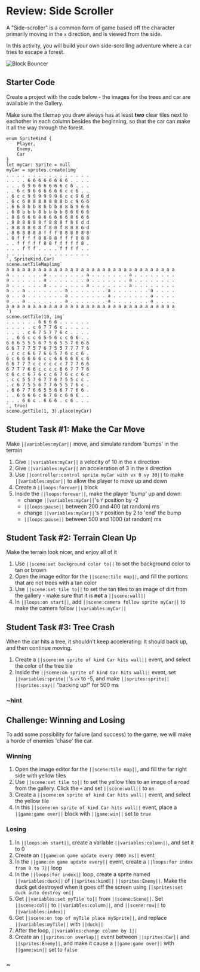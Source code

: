 # Review: Side Scroller

A "Side-scroller" is a common form of game based off the character primarily moving in the ``x`` direction, and is viewed from the side.

In this activity, you will build your own side-scrolling adventure where a car tries to escape a forest.

![Block Bouncer](/static/courses/advanced-blocks/review/side-scroller.gif)

## Starter Code

Create a project with the code below - the images for the trees and car are available in the Gallery.

Make sure the tilemap you draw always has at least **two** clear tiles next to eachother in each column besides the beginning, so that the car can make it all the way through the forest.

```blocks
enum SpriteKind {
    Player,
    Enemy,
    Car
}
let myCar: Sprite = null
myCar = sprites.create(img`
. . . . . . . . . . . . . . . . 
. . . . 6 6 6 6 6 6 6 6 . . . . 
. . . 6 9 6 6 6 6 6 6 c 6 . . . 
. . 6 c 9 6 6 6 6 6 6 c c 6 . . 
. 6 c c 9 9 9 9 9 9 6 c c 9 6 d 
. 6 c 6 8 8 8 8 8 8 8 b c 9 6 6 
. 6 6 8 b b 8 b b b 8 8 b 9 6 6 
. 6 8 b b b 8 b b b b 8 6 6 6 6 
. 8 8 6 6 6 8 6 6 6 6 6 8 6 6 6 
. 8 8 8 8 8 8 f 8 8 8 f 8 6 d d 
. 8 8 8 8 8 8 f 8 8 f 8 8 8 6 d 
. 8 8 8 8 8 8 f f f 8 8 8 8 8 8 
. 8 f f f f 8 8 8 8 f f f 8 8 8 
. . f f f f f 8 8 f f f f f 8 . 
. . . f f f . . . . f f f f . . 
. . . . . . . . . . . . . . . . 
`, SpriteKind.Car)
scene.setTileMap(img`
a a a a a a a a a a a a a a a a a a a a a a a a a a a a a a a a 
a . . . . . . a . . . . . . . a . . . . . . . a . . . . . . . . 
a . . . . . . a . . . . . . . a . . . . . . . a . . . . . . . . 
a . . . . . . a . . . . . . . a . . . . . . . a . . . . . . . . 
a . . a . . . . . . . a . . . . . . . a . . . . . . . a . . . . 
a . . a . . . . . . . a . . . . . . . a . . . . . . . a . . . . 
a . . a . . . . . . . a . . . . . . . a . . . . . . . a . . . . 
a a a a a a a a a a a a a a a a a a a a a a a a a a a a a a a a 
`)
scene.setTile(10, img`
. . . . . . 6 6 6 6 . . . . . . 
. . . . . c 6 7 7 6 c . . . . . 
. . . . c 6 7 5 7 7 6 c . . . . 
. . 6 6 c c 6 5 5 6 c c 6 6 . . 
6 6 6 5 5 5 6 7 5 6 5 5 7 6 6 6 
6 6 7 7 7 5 7 6 7 5 5 7 7 7 7 6 
. c c c 6 6 7 6 6 5 7 6 c c 6 . 
6 c 6 6 6 6 6 c c 6 6 6 6 6 c 6 
6 6 7 7 7 c c c c c c 7 7 7 6 6 
6 7 7 7 6 6 c c c c 6 6 7 7 7 6 
c 6 c c 6 7 6 c c 6 7 6 c c 6 c 
. c c 5 5 7 6 7 7 6 7 5 5 c c . 
. c 6 7 5 5 6 7 7 6 5 5 7 6 c . 
. 6 6 7 7 6 6 5 5 6 6 7 7 6 6 . 
. . 6 6 6 6 c 6 7 6 c 6 6 6 . . 
. . . 6 6 c . 6 6 6 . c 6 . . . 
`, true)
scene.getTile(1, 3).place(myCar)
```

## Student Task #1: Make the Car Move

Make ``||variables:myCar||`` move, and simulate random 'bumps' in the terrain

1. Give ``||variables:myCar||`` a velocity of 10 in the ``X`` direction
2. Give ``||variables:myCar||`` an acceleration of 3 in the ``X`` direction
3. Use ``||controller:control sprite myCar with vx 0 vy 30||`` to make ``||variables:myCar||`` to allow the player to move up and down
4. Create a ``||loops:forever||`` block
5. Inside the ``||loops:forever||``, make the player 'bump' up and down:
    * change ``||variables:myCar||``'s ``Y`` position by -2
    * ``||loops:pause||`` between 200 and 400 (at random) ms
    * change ``||variables:myCar||``'s ``Y`` position by 2 to 'end' the bump
    * ``||loops:pause||`` between 500 and 1000 (at random) ms

## Student Task #2: Terrain Clean Up

Make the terrain look nicer, and enjoy all of it

1. Use ``||scene:set background color to||`` to set the background color to tan or brown
2. Open the image editor for the ``||scene:tile map||``, and fill the portions that are not trees with a tan color
3. Use ``||scene:set tile to||`` to set the tan tiles to an image of dirt from the gallery - make sure that it is **not** a ``||scene:wall||``
4. In ``||loops:on start||``, add ``||scene:camera follow sprite myCar||`` to make the camera follow ``||variables:myCar||``

## Student Task #3: Tree Crash

When the car hits a tree, it shouldn't keep accelerating: it should back up, and then continue moving.

1. Create a ``||scene:on sprite of kind Car hits wall||`` event, and select the color of the tree tile
2. Inside the ``||scene:on sprite of kind Car hits wall||`` event, set ``||variables:sprite||``'s ``vx`` to -5, and make ``||sprites:sprite||`` ``||sprites:say||`` "backing up!" for 500 ms

### ~hint

## Challenge: Winning and Losing

To add some possibility for failure (and success) to the game, we will make a horde of enemies 'chase' the car.

### Winning

1. Open the image editor for the ``||scene:tile map||``, and fill the far right side with yellow tiles
2. Use ``||scene:set tile to||`` to set the yellow tiles to an image of a road from the gallery. Click the ``+`` and set ``||scene:wall||`` to ``on``
3. Create a ``||scene:on sprite of kind Car hits wall||`` event, and select the yellow tile
4. In this ``||scene:on sprite of kind Car hits wall||`` event, place a ``||game:game over||`` block with ``||game:win||`` set to ``true``


### Losing

1. In ``||loops:on start||``, create a variable ``||variables:column||``, and set it to 0
2. Create an ``||game:on game update every 3000 ms||`` event
3. In the ``||game:on game update every||`` event, create a ``||loops:for index from 0 to 7||`` loop 
4. In the ``||loops:for index||`` loop, create a sprite named ``||variables:duck||`` of ``||sprites:kind||`` ``||sprites:Enemy||``. Make the duck get destroyed when it goes off the screen using ``||sprites:set duck auto destroy on||``
5. Get ``||variables:set myTile to||`` from ``||scene:Scene||``. Set ``||scene:col||`` to ``||variables:column||``, and ``||scene:row||`` to ``||variables:index||``
6. Get ``||scene:on top of myTile place mySprite||``, and replace ``||variables:myTile||`` with ``||duck||``
7. After the loop, ``||variables:change column by 1||``
8. Create an ``||sprites:on overlap||`` event between ``||sprites:Car||`` and ``||sprites:Enemy||``, and make it cause a ``||game:game over||`` with ``||game:win||`` set to ``false``

### ~